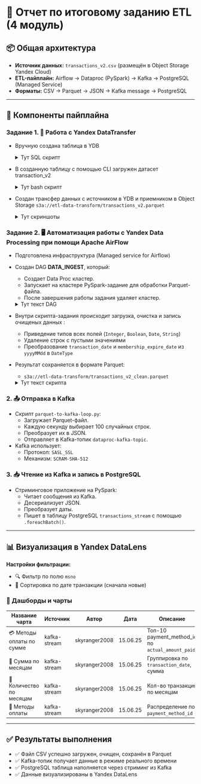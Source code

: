 
# 📝 Отчет по итоговому заданию ETL (4 модуль)

## 📦 Общая архитектура

- **Источник данных:** `transactions_v2.csv` (размещён в Object Storage Yandex Cloud)
- **ETL-пайплайн:** Airflow → Dataproc (PySpark) → Kafka → PostgreSQL (Managed Service)
- **Форматы:** CSV → Parquet → JSON → Kafka message → PostgreSQL

---

## 🔧 Компоненты пайплайна

### Задание 1. 🔄️ Работа с Yandex DataTransfer

- Вручную создана таблица в YDB
  <details>
    <summary>Тут SQL скрипт</summary>
  
    ### sql-скрипт создания таблицы в YDB
    ```sql
    CREATE TABLE transactions_v2 (
          msno Utf8,
          payment_method_id Int32,
          payment_plan_days Int32,
          plan_list_price Int32,
          actual_amount_paid Int32,
          is_auto_renew Int8,
          transaction_date Utf8,
          membership_expire_date Utf8,
          is_cancel Int8,
          PRIMARY KEY (msno)
      );
    ```
  </details> 
- В созданную таблицу с помощью CLI загружен датасет transaction_v2
  <details>
    <summary>Тут bash скрипт</summary>
  
    ### bash-скрипт загрузки датасета
    ```bash
    ydb  `
    --endpoint grpcs://ydb.serverless.yandexcloud.net:2135 `
    --database /ru-central1/b1g9tm1cvjc9r6hl0g83/etn4ciikjn2811hfpjo9 `
    --sa-key-file authorized_key.json `
    import file csv `
    --path transactions_v2 `
    --delimiter "," `
    --skip-rows 1 `
    --null-value "" `
    --verbose `
    transactions_v2.csv
    ```
  </details> 
- Создан трансфер данных с источником в YDB и приемником в Object Storage
  `s3a://etl-data-transform/transactions_v2.parquet`
    	<details>
    	<summary>Тут скриншоты</summary>
		- ![Скриншот](screenshots/screenshot1.jpg)
  		- ![Скриншот](screenshots/screenshot2.jpg)
  		- ![Скриншот](screenshots/screenshot3.jpg)
	</details> 

### Задание 2.  🖥️ Автоматизация работы с Yandex Data Processing при помощи Apache AirFlow

- Подготовлена инфраструктура (Managed service for Airflow)
- Создан DAG **DATA_INGEST**, который:
    - Создает Data Proc кластер.      
    - Запускает на кластере PySpark-задание для обработки Parquet-файла.
    - После завершения работы задания удаляет кластер.
  <details>
    <summary>Тут текст DAG</summary>
  
	 ### Data-proc-DAG.py
  
	    ```python
	    import uuid
		import datetime
		from airflow import DAG
		from airflow.utils.trigger_rule import TriggerRule
		from airflow.providers.yandex.operators.yandexcloud_dataproc import (
		    DataprocCreateClusterOperator,
		    DataprocCreatePysparkJobOperator,
		    DataprocDeleteClusterOperator,
		)
		
		# Данные вашей инфраструктуры
		YC_DP_AZ = 'ru-central1-a'
		YC_DP_SSH_PUBLIC_KEY = 'ssh-ed25519 AAAAC3NzaC1lZDI1NTE5AAAAIL7QzQcp0xQqFK6vEAo+hrKFwEWDYi9+ypctkf1LxcyE vasil@LES_PC'
		YC_DP_SUBNET_ID = 'e9btfqefvs4ved64rkg6'
		YC_DP_SA_ID = 'ajerrplc7q4nqek3211q'
		YC_DP_METASTORE_URI = '10.128.0.15'
		YC_BUCKET = 'etl-dataproc'
		
		# Настройки DAG
		with DAG(
		        'DATA_INGEST',
		        schedule_interval='@hourly',
		        tags=['data-processing-and-airflow'],
		        start_date=datetime.datetime.now(),
		        max_active_runs=1,
		        catchup=False
		) as ingest_dag:
		    # 1 этап: создание кластера Yandex Data Proc
		    create_spark_cluster = DataprocCreateClusterOperator(
		        task_id='dp-cluster-create-task',
		        cluster_name=f'tmp-dp-{uuid.uuid4()}',
		        cluster_description='Временный кластер для выполнения PySpark-задания под оркестрацией Managed Service for Apache Airflow™',
		        ssh_public_keys=YC_DP_SSH_PUBLIC_KEY,
		        service_account_id=YC_DP_SA_ID,
		        subnet_id=YC_DP_SUBNET_ID,
		        s3_bucket=YC_BUCKET,
		        zone=YC_DP_AZ,
		        cluster_image_version='2.1',
		        masternode_resource_preset='s2.small',  # минимальный ресурсный пресет
		        masternode_disk_type='network-hdd',
		        masternode_disk_size=32,  # уменьшенный размер диска
		        computenode_resource_preset='s2.small',  # уменьшенный ресурсный пресет
		        computenode_disk_type='network-hdd',
		        computenode_disk_size=32,  # уменьшенный размер диска
		        computenode_count=1,  # уменьшенное количество узлов
		        computenode_max_hosts_count=3,  # уменьшенное максимальное масштабирование
		        services=['YARN', 'SPARK'],
		        datanode_count=0,
		        properties={
		            'spark:spark.hive.metastore.uris': f'thrift://{YC_DP_METASTORE_URI}:9083',
		        },
		    )
	
	    # 2 этап: запуск задания PySpark
	    poke_spark_processing = DataprocCreatePysparkJobOperator(
	        task_id='dp-cluster-pyspark-task',
	        main_python_file_uri=f's3a://{YC_BUCKET}/scripts/clean-data.py',
	    )
	
	    # 3 этап: удаление кластера Yandex Data Processing
	    delete_spark_cluster = DataprocDeleteClusterOperator(
	        task_id='dp-cluster-delete-task',
	        trigger_rule=TriggerRule.ALL_DONE,
	    )
	
	    # Формирование DAG из указанных выше этапов
	    create_spark_cluster >> poke_spark_processing >> delete_spark_cluster
	    ```
  </details> 
- Внутри скрипта-задания происходит загрузка, очистка и запись очищеных данных :
  - Приведение типов всех полей (`Integer`, `Boolean`, `Date`, `String`)
  - Удаление строк с пустыми значениями
  - Преобразование `transaction_date` и `membership_expire_date` из `yyyyMMdd` в `DateType`
- Результат сохраняется в формате Parquet:
  - `s3a://etl-data-transform/transactions_v2_clean.parquet`
  <details>
    <summary>Тут текст скрипта</summary>
  
	### clean-data.py
		  
	```python
		from pyspark.sql import SparkSession
		from pyspark.sql.functions import col, to_date
		from pyspark.sql.types import IntegerType, StringType, BooleanType
		from pyspark.sql.utils import AnalysisException
		
		
		# === Spark session ===
		spark = SparkSession.builder.appName("Parquet ETL with Logging to S3").getOrCreate()
		
		
		# === Пути ===
		source_path = "s3a://etl-data-source/transactions_v2.csv"
		target_path = "s3a://etl-data-transform/transactions_v2_clean.parquet"
		
		try:
		    print(f"Чтение данных из: {source_path}")
		    df = spark.read.option("header", "true").option("inferSchema", "true").csv(source_path)
		
		    print("Схема исходных данных:")
		    df.printSchema()
		
		    # Приведение типов + формат даты YYYYMMDD
		    df = df.withColumn("actual_amount_paid", col("actual_amount_paid").cast(IntegerType())) \
		           .withColumn("is_auto_renew", col("is_auto_renew").cast(BooleanType())) \
		           .withColumn("is_cancel", col("is_cancel").cast(BooleanType())) \
		           .withColumn("membership_expire_date", to_date(col("membership_expire_date").cast("string"), "yyyyMMdd")) \
		           .withColumn("msno", col("msno").cast(StringType())) \
		           .withColumn("payment_method_id", col("payment_method_id").cast(IntegerType())) \
		           .withColumn("payment_plan_days", col("payment_plan_days").cast(IntegerType())) \
		           .withColumn("plan_list_price", col("plan_list_price").cast(IntegerType())) \
		           .withColumn("transaction_date", to_date(col("transaction_date").cast("string"),  "yyyyMMdd"))
		
		    print("Схема преобразованных данных:")
		    df.printSchema()
		
		    # Удаление строк с пропущенными значениями
		    df = df.na.drop()
		
		    print("Пример данных после преобразования:")
		    df.show(5)
		
		    print(f"Запись в Parquet: {target_path}")
		    df.write.mode("overwrite").parquet(target_path)
		
		    print("✅ Данные успешно сохранены в Parquet.")

		except AnalysisException as ae:
		    print("❌ Ошибка анализа:", ae)
		except Exception as e:
		    print("❌ Общая ошибка:", e)
	
		spark.stop()
	    ```
  </details> 
### 2. 📤 Отправка в Kafka

- Скрипт `parquet-to-kafka-loop.py`:
  - Загружает Parquet-файл.
  - Каждую секунду выбирает 100 случайных строк.
  - Преобразует их в JSON.
  - Отправляет в Kafka-топик `dataproc-kafka-topic`.
- Kafka использует:
  - Протокол: `SASL_SSL`
  - Механизм: `SCRAM-SHA-512`

### 3. 📥 Чтение из Kafka и запись в PostgreSQL

- Стриминговое приложение на PySpark:
  - Читает сообщения из Kafka.
  - Десериализует JSON.
  - Преобразует даты.
  - Пишет в таблицу PostgreSQL `transactions_stream` с помощью `.foreachBatch()`.

---

## 📊 Визуализация в Yandex DataLens

**Настройки фильтрации:**
- 🔍 Фильтр по полю `msno`
- 📅 Сортировка по дате транзакции (сначала новые)

### 🔹 Дашборды и чарты

| Название чартa             | Источник        | Автор          | Дата     | Описание                                          |
|----------------------------|------------------|----------------|----------|---------------------------------------------------|
| 💳 Методы оплаты по сумме  | kafka-stream     | skyranger2008  | 15.06.25 | Топ-10 payment_method_id по `actual_amount_paid` |
| 📆 Сумма по месяцам         | kafka-stream     | skyranger2008  | 15.06.25 | Группировка по `transaction_date`, сумма         |
| 📆 Количество по месяцам    | kafka-stream     | skyranger2008  | 15.06.25 | Кол-во транзакций по месяцам                      |
| 🧾 Методы оплаты            | kafka-stream     | skyranger2008  | 15.06.25 | Распределение по `payment_method_id`             |

---

## ✅ Результаты выполнения

- ✅ Файл CSV успешно загружен, очищен, сохранён в Parquet
- ✅ Kafka-топик получает данные в режиме реального времени
- ✅ PostgreSQL таблица наполняется через стриминг из Kafka
- ✅ Данные визуализированы в Yandex DataLens
